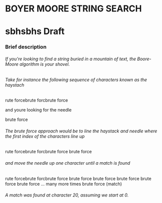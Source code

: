 # BOYER MOORE STRING SEARCH
# sbhsbhs Draft

### Brief description

###### If you're looking to find a string buried in a mountain of text, the Boore-Moore algorithm is your shovel.

###### Take for instance the following sequence of characters known as the haystach

rute forcebrute forcbrute force

and youre looking for the needle

brute force

###### The brute force approach would be to line the haystack and needle where the first index of the characters line up

rute forcebrute forcbrute force
brute force

###### and move the needle up one character until a match is found
rute forcebrute forcbrute force
brute force
 brute force
  brute force
   brute force
    brute force
	  ... many more times
				    brute force (match)
###### A match was found at character 20, assuming we start at 0.
